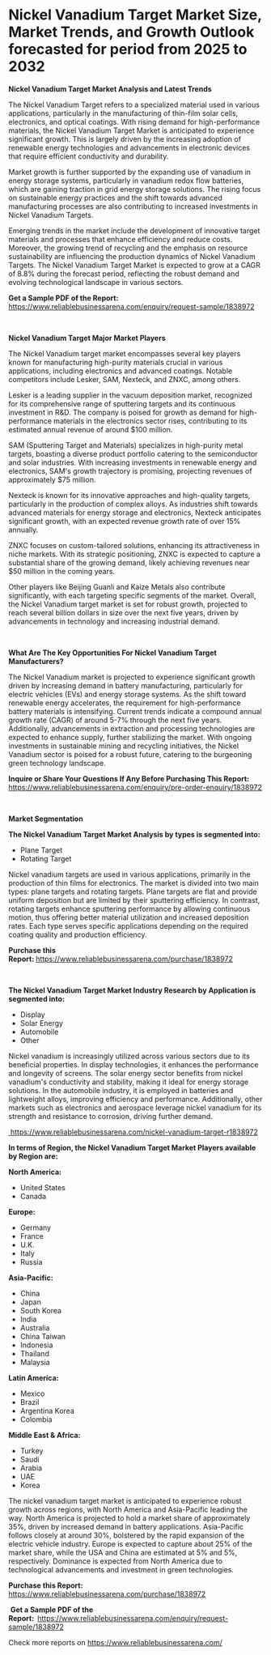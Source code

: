 <p><h1>Nickel Vanadium Target Market Size, Market Trends, and Growth Outlook forecasted for period from 2025 to 2032</h1></p><p><strong>Nickel Vanadium Target Market Analysis and Latest Trends</strong></p>
<p><p>The Nickel Vanadium Target refers to a specialized material used in various applications, particularly in the manufacturing of thin-film solar cells, electronics, and optical coatings. With rising demand for high-performance materials, the Nickel Vanadium Target Market is anticipated to experience significant growth. This is largely driven by the increasing adoption of renewable energy technologies and advancements in electronic devices that require efficient conductivity and durability.</p><p>Market growth is further supported by the expanding use of vanadium in energy storage systems, particularly in vanadium redox flow batteries, which are gaining traction in grid energy storage solutions. The rising focus on sustainable energy practices and the shift towards advanced manufacturing processes are also contributing to increased investments in Nickel Vanadium Targets.</p><p>Emerging trends in the market include the development of innovative target materials and processes that enhance efficiency and reduce costs. Moreover, the growing trend of recycling and the emphasis on resource sustainability are influencing the production dynamics of Nickel Vanadium Targets. The Nickel Vanadium Target Market is expected to grow at a CAGR of 8.8% during the forecast period, reflecting the robust demand and evolving technological landscape in various sectors.</p></p>
<p><strong>Get a Sample PDF of the Report:&nbsp;</strong> <a href="https://www.reliablebusinessarena.com/enquiry/request-sample/1838972?utm_campaign=3346&utm_medium=2&utm_source=Github&utm_content=ia&utm_term=03042025&utm_id=nickel-vanadium-target">https://www.reliablebusinessarena.com/enquiry/request-sample/1838972</a></p>
<p>&nbsp;</p>
<p><strong>Nickel Vanadium Target Major Market Players</strong></p>
<p><p>The Nickel Vanadium target market encompasses several key players known for manufacturing high-purity materials crucial in various applications, including electronics and advanced coatings. Notable competitors include Lesker, SAM, Nexteck, and ZNXC, among others.</p><p>Lesker is a leading supplier in the vacuum deposition market, recognized for its comprehensive range of sputtering targets and its continuous investment in R&D. The company is poised for growth as demand for high-performance materials in the electronics sector rises, contributing to its estimated annual revenue of around $100 million.</p><p>SAM (Sputtering Target and Materials) specializes in high-purity metal targets, boasting a diverse product portfolio catering to the semiconductor and solar industries. With increasing investments in renewable energy and electronics, SAM's growth trajectory is promising, projecting revenues of approximately $75 million.</p><p>Nexteck is known for its innovative approaches and high-quality targets, particularly in the production of complex alloys. As industries shift towards advanced materials for energy storage and electronics, Nexteck anticipates significant growth, with an expected revenue growth rate of over 15% annually.</p><p>ZNXC focuses on custom-tailored solutions, enhancing its attractiveness in niche markets. With its strategic positioning, ZNXC is expected to capture a substantial share of the growing demand, likely achieving revenues near $50 million in the coming years.</p><p>Other players like Beijing Guanli and Kaize Metals also contribute significantly, with each targeting specific segments of the market. Overall, the Nickel Vanadium target market is set for robust growth, projected to reach several billion dollars in size over the next five years, driven by advancements in technology and increasing industrial demand.</p></p>
<p>&nbsp;</p>
<p><strong>What Are The Key Opportunities For Nickel Vanadium Target Manufacturers?</strong></p>
<p><p>The Nickel Vanadium market is projected to experience significant growth driven by increasing demand in battery manufacturing, particularly for electric vehicles (EVs) and energy storage systems. As the shift toward renewable energy accelerates, the requirement for high-performance battery materials is intensifying. Current trends indicate a compound annual growth rate (CAGR) of around 5-7% through the next five years. Additionally, advancements in extraction and processing technologies are expected to enhance supply, further stabilizing the market. With ongoing investments in sustainable mining and recycling initiatives, the Nickel Vanadium sector is poised for a robust future, catering to the burgeoning green technology landscape.</p></p>
<p><strong>Inquire or Share Your Questions If Any Before Purchasing This Report:</strong> <a href="https://www.reliablebusinessarena.com/enquiry/pre-order-enquiry/1838972?utm_campaign=3346&utm_medium=2&utm_source=Github&utm_content=ia&utm_term=03042025&utm_id=nickel-vanadium-target">https://www.reliablebusinessarena.com/enquiry/pre-order-enquiry/1838972</a></p>
<p>&nbsp;</p>
<p><strong>Market Segmentation</strong></p>
<p><strong>The Nickel Vanadium Target Market Analysis by types is segmented into:</strong></p>
<p><ul><li>Plane Target</li><li>Rotating Target</li></ul></p>
<p><p>Nickel vanadium targets are used in various applications, primarily in the production of thin films for electronics. The market is divided into two main types: plane targets and rotating targets. Plane targets are flat and provide uniform deposition but are limited by their sputtering efficiency. In contrast, rotating targets enhance sputtering performance by allowing continuous motion, thus offering better material utilization and increased deposition rates. Each type serves specific applications depending on the required coating quality and production efficiency.</p></p>
<p><strong>Purchase this Report:&nbsp;</strong><a href="https://www.reliablebusinessarena.com/purchase/1838972?utm_campaign=3346&utm_medium=2&utm_source=Github&utm_content=ia&utm_term=03042025&utm_id=nickel-vanadium-target">https://www.reliablebusinessarena.com/purchase/1838972</a></p>
<p>&nbsp;</p>
<p><strong>The Nickel Vanadium Target Market Industry Research by Application is segmented into:</strong></p>
<p><ul><li>Display</li><li>Solar Energy</li><li>Automobile</li><li>Other</li></ul></p>
<p><p>Nickel vanadium is increasingly utilized across various sectors due to its beneficial properties. In display technologies, it enhances the performance and longevity of screens. The solar energy sector benefits from nickel vanadium's conductivity and stability, making it ideal for energy storage solutions. In the automobile industry, it is employed in batteries and lightweight alloys, improving efficiency and performance. Additionally, other markets such as electronics and aerospace leverage nickel vanadium for its strength and resistance to corrosion, driving further demand.</p></p>
<p><a href="https://www.reliablebusinessarena.com/nickel-vanadium-target-r1838972?utm_campaign=3346&utm_medium=2&utm_source=Github&utm_content=ia&utm_term=03042025&utm_id=nickel-vanadium-target">&nbsp;https://www.reliablebusinessarena.com/nickel-vanadium-target-r1838972</a></p>
<p><strong>In terms of Region, the Nickel Vanadium Target Market Players available by Region are:</strong></p>
<p>
    <p> <strong> North America: </strong>
        <ul>
            <li>United States</li>
            <li>Canada</li>
        </ul>
        </p> 
    <p> <strong> Europe: </strong>
        <ul>
            <li>Germany</li>
            <li>France</li>
            <li>U.K.</li>
            <li>Italy</li>
            <li>Russia</li>
        </ul>
        </p> 
    <p> <strong> Asia-Pacific: </strong>
        <ul>
            <li>China</li>
            <li>Japan</li>
            <li>South Korea</li>
            <li>India</li>
            <li>Australia</li>
            <li>China Taiwan</li>
            <li>Indonesia</li>
            <li>Thailand</li>
            <li>Malaysia</li>
        </ul>
        </p> 
    <p> <strong> Latin America: </strong>
        <ul>
            <li>Mexico</li>
            <li>Brazil</li>
            <li>Argentina Korea</li>
            <li>Colombia</li>
        </ul>
        </p> 
    <p> <strong> Middle East & Africa: </strong>
        <ul>
            <li>Turkey</li>
            <li>Saudi</li>
            <li>Arabia</li>
            <li>UAE</li>
            <li>Korea</li>
        </ul>
    </p>
    </p>
<p><p>The nickel vanadium target market is anticipated to experience robust growth across regions, with North America and Asia-Pacific leading the way. North America is projected to hold a market share of approximately 35%, driven by increased demand in battery applications. Asia-Pacific follows closely at around 30%, bolstered by the rapid expansion of the electric vehicle industry. Europe is expected to capture about 25% of the market share, while the USA and China are estimated at 5% and 5%, respectively. Dominance is expected from North America due to technological advancements and investment in green technologies.</p></p>
<p><strong>Purchase this Report: </strong><a href="https://www.reliablebusinessarena.com/purchase/1838972?utm_campaign=3346&utm_medium=2&utm_source=Github&utm_content=ia&utm_term=03042025&utm_id=nickel-vanadium-target">https://www.reliablebusinessarena.com/purchase/1838972</a></p>
<p>&nbsp;<strong>Get a Sample PDF of the Report:&nbsp;&nbsp;</strong><a href="https://www.reliablebusinessarena.com/enquiry/request-sample/1838972?utm_campaign=3346&utm_medium=2&utm_source=Github&utm_content=ia&utm_term=03042025&utm_id=nickel-vanadium-target">https://www.reliablebusinessarena.com/enquiry/request-sample/1838972</a></p>
<p><strong></strong></p>
<p>Check more reports on <a href="https://www.reliablebusinessarena.com/?utm_campaign=3346&utm_medium=2&utm_source=Github&utm_content=ia&utm_term=03042025&utm_id=nickel-vanadium-target">https://www.reliablebusinessarena.com/</a></p>